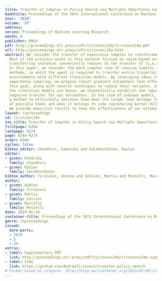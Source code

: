 ```yaml
---
title: Transfer of Samples in Policy Search via Multiple Importance Sampling
booktitle: Proceedings of the 36th International Conference on Machine Learning
year: '2019'
volume: '97'
address: 
series: Proceedings of Machine Learning Research
month: 0
publisher: PMLR
pdf: http://proceedings.mlr.press/v97/tirinzoni19a/tirinzoni19a.pdf
url: http://proceedings.mlr.press/v97/tirinzoni19a.html
abstract: We consider the transfer of experience samples in reinforcement learning.
  Most of the previous works in this context focused on value-based settings, where
  transferring instances conveniently reduces to the transfer of (s,a,s’,r) tuples.
  In this paper, we consider the more complex case of reusing samples in policy search
  methods, in which the agent is required to transfer entire trajectories between
  environments with different transition models. By leveraging ideas from multiple
  importance sampling, we propose robust gradient estimators that effectively achieve
  this goal, along with several techniques to reduce their variance. In the case where
  the transition models are known, we theoretically establish the robustness to the
  negative transfer for our estimators. In the case of unknown models, we propose
  a method to efficiently estimate them when the target task belongs to a finite set
  of possible tasks and when it belongs to some reproducing kernel Hilbert space.
  We provide empirical results to show the effectiveness of our estimators.
layout: inproceedings
id: tirinzoni19a
tex_title: Transfer of Samples in Policy Search via Multiple Importance Sampling
firstpage: 6264
lastpage: 6274
page: 6264-6274
order: 6264
cycles: false
bibtex_editor: Chaudhuri, Kamalika and Salakhutdinov, Ruslan
editor:
- given: Kamalika
  family: Chaudhuri
- given: Ruslan
  family: Salakhutdinov
bibtex_author: Tirinzoni, Andrea and Salvini, Mattia and Restelli, Marcello
author:
- given: Andrea
  family: Tirinzoni
- given: Mattia
  family: Salvini
- given: Marcello
  family: Restelli
date: 2019-05-24
container-title: Proceedings of the 36th International Conference on Machine Learning
genre: inproceedings
issued:
  date-parts:
  - 2019
  - 5
  - 24
extras:
- label: Supplementary PDF
  link: http://proceedings.mlr.press/v97/tirinzoni19a/tirinzoni19a-supp.pdf
- label: Code
  link: https://github.com/AndreaTirinzoni/transfer-policy-search
# Format based on citeproc: http://blog.martinfenner.org/2013/07/30/citeproc-yaml-for-bibliographies/
---
```

